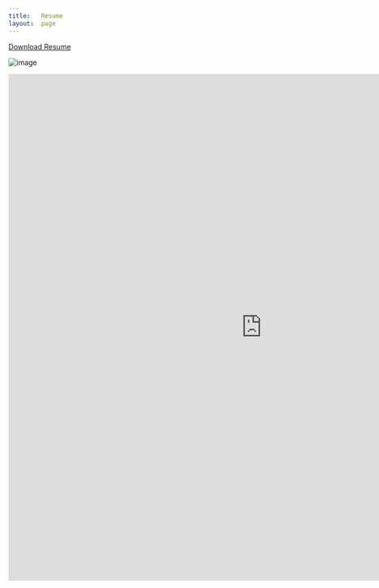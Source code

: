 ```yaml
---
title:   Resume
layout:  page
---
```

[Download Resume](https://gaviolajosh.github.io/blog/downloads/joshua-gaviola-resume.pdf)

![image](https://github.com/gaviolajosh/blog/assets/44041134/926dbcc2-d5c8-4eae-9742-955bad768451)

<embed src="https://gaviolajosh.github.io/blog/downloads/joshua-gaviola-resume.pdf" 
  height="1000"
  width="1000"
  type="application/pdf"/>

